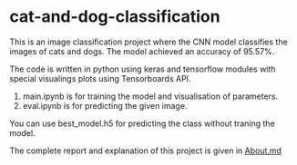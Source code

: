 # cat-and-dog-classification

This is an image classification project where the CNN model classifies the images of cats and dogs. The model achieved an accuracy of 95.57%. 

The code is written in python using keras and tensorflow modules with special visualings plots using Tensorboards API.

1. main.ipynb is for training the model and visualisation of parameters.
2. eval.ipynb is for predicting the given image.

You can use best_model.h5 for predicting the class without traning the model.

The complete report and explanation of this project is given in [About.md](https://github.com/sairamkiran9/cat-and-dog-classification/blob/master/About.md)
